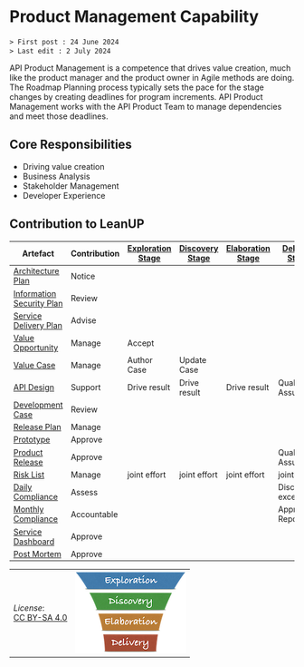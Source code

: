 # Product Management Capability

```text
> First post : 24 June 2024
> Last edit : 2 July 2024
```

API Product Management is a competence that drives value creation, much like the product manager and the product owner in Agile methods are doing. The Roadmap Planning process typically sets the pace for the stage changes by creating deadlines for program increments. API Product Management works with the API Product Team to manage dependencies and meet those deadlines.

## Core Responsibilities

- Driving value creation
- Business Analysis
- Stakeholder Management
- Developer Experience

## Contribution to LeanUP

| Artefact | Contribution | [Exploration Stage](/Stages/exploration.md) |[Discovery Stage](/Stages/discovery.md) | [Elaboration Stage](/Stages/elaboration.md) | [Delivery Stage](/Stages/delivery.md) |
| ----- | ------------ | - | - | - | - |
| [Architecture Plan](/Artefacts/arch-plan.md) | Notice |  |  |  |  |
| [Information Security Plan](/Artefacts/sec-plan.md) | Review |  |  |  |  |
| [Service Delivery Plan](/Artefacts/serdel-plan.md) | Advise |  |  |  |  |
| [Value Opportunity](/Artefacts/val-oppo.md) | Manage | Accept |  |  |  |
| [Value Case](/Artefacts/val-case.md) | Manage | Author Case | Update Case |  |  |
| [API Design](/Artefacts/api-design.md) | Support | Drive result | Drive result | Drive result | Quality Assurance |
| [Development Case](/Artefacts/dev-case.md) | Review |  |  |  |  |
| [Release Plan](/Artefacts/rel-plan.md) | Manage |  |  |  |  |
| [Prototype](/Artefacts/pro-review.md) | Approve |  |  |  |  |
| [Product Release](/Artefacts/rel-review.md) | Approve |  |  |  | Quality Assurance |
| [Risk List](/Artefacts/risklist.md) | Manage | joint effort | joint effort | joint effort | joint effort |
| [Daily Compliance](/Artefacts/dailyCompliance.md) | Assess |  |  |  | Discuss exceptions |
| [Monthly Compliance](/Artefacts/monthlyCompliance.md) | Accountable |  |  |  | Approve Report |
| [Service Dashboard](/Artefacts/service-dashboard.md) | Approve |  |  |  |  |
| [Post Mortem][pm] | Approve |  |  |  |  |

| | |
| - | - |
| *License*:</BR>[CC BY-SA 4.0](https://creativecommons.org/licenses/by-sa/4.0/deed.en) | [![LeanUP Logo](/images/leanupLogo-s.png)][nav] |

[nav]: /Capabilities/overview.md
[pm]: /Artefacts/post-mortem.md
